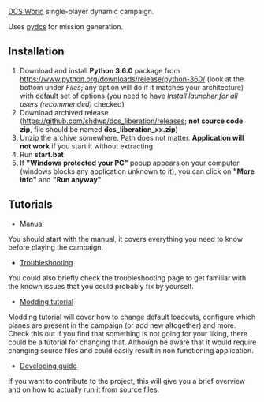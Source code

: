 [DCS World](https://www.digitalcombatsimulator.com/en/products/world/) single-player dynamic campaign. 

Uses [pydcs](http://github.com/pydcs/dcs) for mission generation.

## Installation
1. Download and install **Python 3.6.0** package from https://www.python.org/downloads/release/python-360/ (look at the bottom under *Files*; any option will do if it matches your architecture) with default set of options (you need to have *Install launcher for all users (recommended)* checked)
1. Download archived release (https://github.com/shdwp/dcs_liberation/releases; **not source code zip**, file should be named **dcs_liberation_xx.zip**)
1. Unzip the archive somewhere. Path does not matter. **Application will not work** if you start it without extracting
1. Run **start.bat**
1. If **"Windows protected your PC"** popup appears on your computer (windows blocks any application unknown to it), you can click on **"More info"** and **"Run anyway"**

## Tutorials
* [Manual](https://github.com/shdwp/dcs_liberation/wiki/Manual)

You should start with the manual, it covers everything you need to know before playing the campaign.


* [Troubleshooting](https://github.com/shdwp/dcs_liberation/wiki/Troubleshooting)

You could also briefly check the troubleshooting page to get familiar with the known issues that you could probably fix by yourself.

* [Modding tutorial](https://github.com/shdwp/dcs_liberation/wiki/Modding-tutorial)

Modding tutorial will cover how to change default loadouts, configure which planes are present in the campaign (or add new altogether) and more. Check this out if you find that something is not going for your liking, there could be a tutorial for changing that. Although be aware that it would require changing source files and could easily result in non functioning application.

* [Developing guide](https://github.com/shdwp/dcs_liberation/wiki/Developing-guide)

If you want to contribute to the project, this will give you a brief overview and on how to actually run it from source files.

